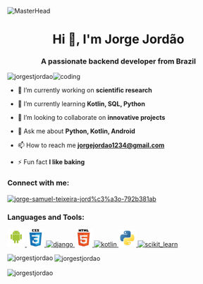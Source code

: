 ![MasterHead](https://user-images.githubusercontent.com/115386517/225841791-e6eb2fcf-6de1-45ec-a5e8-0c321f0af245.gif)

<h1 align="center">Hi 👋, I'm Jorge Jordão</h1>
<h3 align="center">A passionate backend developer from Brazil</h3>
<img align = "right" alt="coding" width = "400" src="https://i0.wp.com/www.sciencenews.org/wp-content/uploads/2023/04/040823_chatgpt_feat.gif?fit=1024%2C576&ssl=1">

<p align="left"> <img src="https://komarev.com/ghpvc/?username=jorgestjordao&label=Profile%20views&color=0e75b6&style=flat" alt="jorgestjordao" /> </p>

- 🔭 I’m currently working on **scientific research**

- 🌱 I’m currently learning **Kotlin, SQL, Python**

- 👯 I’m looking to collaborate on **innovative projects**

- 💬 Ask me about **Python, Kotlin, Android**

- 📫 How to reach me **jorgejordao1234@gmail.com**

- ⚡ Fun fact **I like baking**

<h3 align="left">Connect with me:</h3>
<p align="left">
<a href="https://linkedin.com/in/jorge-samuel-teixeira-jord%c3%a3o-792b381ab" target="blank"><img align="center" src="https://raw.githubusercontent.com/rahuldkjain/github-profile-readme-generator/master/src/images/icons/Social/linked-in-alt.svg" alt="jorge-samuel-teixeira-jord%c3%a3o-792b381ab" height="30" width="40" /></a>
</p>

<h3 align="left">Languages and Tools:</h3>
<p align="left"> <a href="https://developer.android.com" target="_blank" rel="noreferrer"> <img src="https://raw.githubusercontent.com/devicons/devicon/master/icons/android/android-original-wordmark.svg" alt="android" width="40" height="40"/> </a> <a href="https://www.w3schools.com/css/" target="_blank" rel="noreferrer"> <img src="https://raw.githubusercontent.com/devicons/devicon/master/icons/css3/css3-original-wordmark.svg" alt="css3" width="40" height="40"/> </a> <a href="https://www.djangoproject.com/" target="_blank" rel="noreferrer"> <img src="https://cdn.worldvectorlogo.com/logos/django.svg" alt="django" width="40" height="40"/> </a> <a href="https://www.w3.org/html/" target="_blank" rel="noreferrer"> <img src="https://raw.githubusercontent.com/devicons/devicon/master/icons/html5/html5-original-wordmark.svg" alt="html5" width="40" height="40"/> </a> <a href="https://kotlinlang.org" target="_blank" rel="noreferrer"> <img src="https://www.vectorlogo.zone/logos/kotlinlang/kotlinlang-icon.svg" alt="kotlin" width="40" height="40"/> </a> <a href="https://www.python.org" target="_blank" rel="noreferrer"> <img src="https://raw.githubusercontent.com/devicons/devicon/master/icons/python/python-original.svg" alt="python" width="40" height="40"/> </a> <a href="https://scikit-learn.org/" target="_blank" rel="noreferrer"> <img src="https://upload.wikimedia.org/wikipedia/commons/0/05/Scikit_learn_logo_small.svg" alt="scikit_learn" width="40" height="40"/> </a> </p>

<p><img align="left" src="https://github-readme-stats.vercel.app/api/top-langs?username=jorgestjordao&show_icons=true&locale=en&layout=compact" alt="jorgestjordao" /></p>

<p>&nbsp;<img align="center" src="https://github-readme-stats.vercel.app/api?username=jorgestjordao&show_icons=true&locale=en" alt="jorgestjordao" /></p>

<p><img align="center" src="https://github-readme-streak-stats.herokuapp.com/?user=jorgestjordao&" alt="jorgestjordao" /></p>
